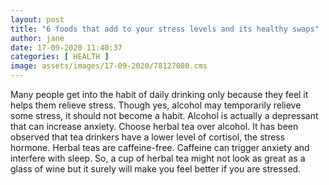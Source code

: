 ```yaml
---
layout: post
title: "6 foods that add to your stress levels and its healthy swaps"
author: jane 
date: 17-09-2020 11:40:37 
categories: [ HEALTH ] 
image: assets/images/17-09-2020/78127080.cms
---
```

Many people get into the habit of daily drinking only because they feel it helps them relieve stress. Though yes, alcohol may temporarily relieve some stress, it should not become a habit. Alcohol is actually a depressant that can increase anxiety. Choose herbal tea over alcohol. It has been observed that tea drinkers have a lower level of cortisol, the stress hormone. Herbal teas are caffeine-free. Caffeine can trigger anxiety and interfere with sleep. So, a cup of herbal tea might not look as great as a glass of wine but it surely will make you feel better if you are stressed.

